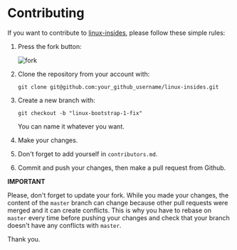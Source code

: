Contributing
================================================================================

If you want to contribute to [linux-insides](https://github.com/0xAX/linux-insides), please follow these simple rules:

1. Press the fork button:

    ![fork](http://oi58.tinypic.com/jj2trm.jpg)

2. Clone the repository from your account with:

    ```
    git clone git@github.com:your_github_username/linux-insides.git
    ```

3. Create a new branch with:

    ```
    git checkout -b "linux-bootstrap-1-fix"
    ```
    You can name it whatever you want.

4. Make your changes.

5. Don't forget to add yourself in `contributors.md`.

6. Commit and push your changes, then make a pull request from Github.

**IMPORTANT**

Please, don't forget to update your fork. While you made your changes, the content of the `master` branch can change because other pull requests were merged and it can create conflicts. This is why you have to rebase on `master` every time before pushing your changes and check that your branch doesn't have any conflicts with `master`.

Thank you.
